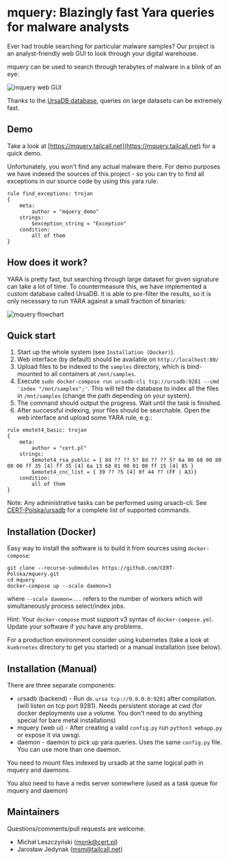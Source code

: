 mquery: Blazingly fast Yara queries for malware analysts
========================================================

Ever had trouble searching for particular malware samples? Our project is an analyst-friendly web GUI to look through your digital warehouse.

mquery can be used to search through terabytes of malware in a blink of an eye:

![mquery web GUI](docs/mquery-web-ui.gif?raw=1)

Thanks to the [UrsaDB database](https://github.com/CERT-Polska/ursadb), queries on large datasets can be extremely fast.


Demo
-----------------

Take a look at [https://mquery.tailcall.net](https://mquery.tailcall.net) for a quick demo.

Unfortunately, you won't find any actual malware there. For demo purposes we
have indexed the sources of this project - so you can try to find all exceptions
in our source code by using this yara rule:

```
rule find_exceptions: trojan
{
    meta:
        author = "mquery_demo"
    strings:
        $exception_string = "Exception"
    condition:
        all of them
}
```


How does it work?
-----------------

YARA is pretty fast, but searching through large dataset for given signature can take a lot of time. To countermeasure this, we have implemented a custom database called UrsaDB. It is able to pre-filter the results, so it is only necessary to run YARA against a small fraction of binaries:

![mquery flowchart](docs/mquery-flowchart.png?raw=1)


Quick start
-----------

1. Start up the whole system (see `Installation (Docker)`).
2. Web interface (by default) should be available on `http://localhost:80/`
3. Upload files to be indexed to the `samples` directory, which is bind-mounted to all containers at `/mnt/samples`.
4. Execute `sudo docker-compose run ursadb-cli tcp://ursadb:9281 --cmd 'index "/mnt/samples";'`. This will tell the database to index all the files in `/mnt/samples` (change the path depending on your system).
5. The command should output the progress. Wait until the task is finished.
6. After successful indexing, your files should be searchable. Open the web interface and upload some YARA rule, e.g.:

```
rule emotet4_basic: trojan
{
    meta:
        author = "cert.pl"
    strings:
        $emotet4_rsa_public = { 8d ?? ?? 5? 8d ?? ?? 5? 6a 00 68 00 80 00 00 ff 35 [4] ff 35 [4] 6a 13 68 01 00 01 00 ff 15 [4] 85 }
        $emotet4_cnc_list = { 39 ?? ?5 [4] 0f 44 ?? (FF | A3)}
    condition:
        all of them
}
```

Note: Any administrative tasks can be performed using ursacb-cli.
See [CERT-Polska/ursadb](https://github.com/CERT-Polska/ursadb#queries) for a complete list of supported commands.


Installation (Docker)
---------------------

Easy way to install the software is to build it from sources using `docker-compose`:

```
git clone --recurse-submodules https://github.com/CERT-Polska/mquery.git
cd mquery
docker-compose up --scale daemon=3
```

where `--scale daemon=...` refers to the number of workers which will simultaneously process select/index jobs.

Hint: Your `docker-compose` must support v3 syntax of `docker-compose.yml`. Update your software if you have any problems.

For a production environment consider using kubernetes (take a look at `kuebrnetes` directory to get you started)
or a manual installation (see below).


Installation (Manual)
---------------------

There are three separate components:

- ursadb (backend) - Run `db.ursa tcp://0.0.0.0:9281` after compilation. (will listen on tcp port 9281).
  Needs persistent storage at cwd (for docker deployments use a volume. You don't need to do anything special for bare metal installations)
- mquery (web ui) - After creating a valid `config.py` run `python3 webapp.py` or expose it via uwsgi.
- daemon - daemon to pick up yara queries. Uses the same `config.py` file. You can use more than one daemon.

You need to mount files indexed by ursadb at the same logical path in mquery and daemons.

You also need to have a redis server somewhere (used as a task queue for mquery and daemon)


Maintainers
-----------

Questions/comments/pull requests are welcome.

* Michał Leszczyński (monk@cert.pl)
* Jarosław Jedynak (msm@tailcall.net)
